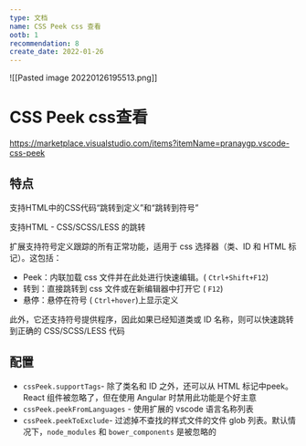 ```yaml
---
type: 文档
name: CSS Peek css 查看
ootb: 1
recommendation: 8
create_date: 2022-01-26
---
```


![[Pasted image 20220126195513.png]]

# CSS Peek css查看

https://marketplace.visualstudio.com/items?itemName=pranaygp.vscode-css-peek

## 特点

支持HTML中的CSS代码“跳转到定义”和“跳转到符号”

支持HTML - CSS/SCSS/LESS 的跳转

扩展支持符号定义跟踪的所有正常功能，适用于 css 选择器（类、ID 和 HTML 标记）。这包括：

-   Peek：内联加载 css 文件并在此处进行快速编辑。( `Ctrl+Shift+F12`)
-   转到：直接跳转到 css 文件或在新编辑器中打开它 ( `F12`)
-   悬停：悬停在符号 ( `Ctrl+hover`)上显示定义

此外，它还支持符号提供程序，因此如果已经知道类或 ID 名称，则可以快速跳转到正确的 CSS/SCSS/LESS 代码


## 配置

-   `cssPeek.supportTags`- 除了类名和 ID 之外，还可以从 HTML 标记中peek。React 组件被忽略了，但在使用 Angular 时禁用此功能是个好主意
-   `cssPeek.peekFromLanguages` - 使用扩展的 vscode 语言名称列表
-   `cssPeek.peekToExclude`- 过滤掉不查找的样式文件的文件 glob 列表。默认情况下，`node_modules` 和 `bower_components` 是被忽略的